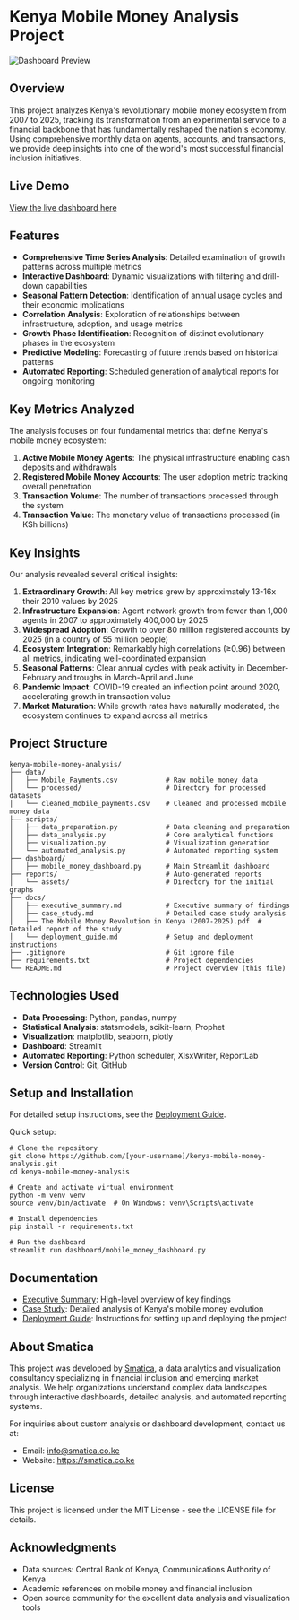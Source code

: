 Kenya Mobile Money Analysis Project
===================================

![Dashboard Preview](https://claude.ai/chat/dashboard_preview.png)

Overview
--------

This project analyzes Kenya's revolutionary mobile money ecosystem from 2007 to 2025, tracking its transformation from an experimental service to a financial backbone that has fundamentally reshaped the nation's economy. Using comprehensive monthly data on agents, accounts, and transactions, we provide deep insights into one of the world's most successful financial inclusion initiatives.

Live Demo
---------

[View the live dashboard here](https://your-streamlit-cloud-url.streamlit.app/)

Features
--------

-   **Comprehensive Time Series Analysis**: Detailed examination of growth patterns across multiple metrics
-   **Interactive Dashboard**: Dynamic visualizations with filtering and drill-down capabilities
-   **Seasonal Pattern Detection**: Identification of annual usage cycles and their economic implications
-   **Correlation Analysis**: Exploration of relationships between infrastructure, adoption, and usage metrics
-   **Growth Phase Identification**: Recognition of distinct evolutionary phases in the ecosystem
-   **Predictive Modeling**: Forecasting of future trends based on historical patterns
-   **Automated Reporting**: Scheduled generation of analytical reports for ongoing monitoring

Key Metrics Analyzed
--------------------

The analysis focuses on four fundamental metrics that define Kenya's mobile money ecosystem:

1.  **Active Mobile Money Agents**: The physical infrastructure enabling cash deposits and withdrawals
2.  **Registered Mobile Money Accounts**: The user adoption metric tracking overall penetration
3.  **Transaction Volume**: The number of transactions processed through the system
4.  **Transaction Value**: The monetary value of transactions processed (in KSh billions)

Key Insights
------------

Our analysis revealed several critical insights:

1.  **Extraordinary Growth**: All key metrics grew by approximately 13-16x their 2010 values by 2025
2.  **Infrastructure Expansion**: Agent network growth from fewer than 1,000 agents in 2007 to approximately 400,000 by 2025
3.  **Widespread Adoption**: Growth to over 80 million registered accounts by 2025 (in a country of 55 million people)
4.  **Ecosystem Integration**: Remarkably high correlations (≥0.96) between all metrics, indicating well-coordinated expansion
5.  **Seasonal Patterns**: Clear annual cycles with peak activity in December-February and troughs in March-April and June
6.  **Pandemic Impact**: COVID-19 created an inflection point around 2020, accelerating growth in transaction value
7.  **Market Maturation**: While growth rates have naturally moderated, the ecosystem continues to expand across all metrics

Project Structure
-----------------

```
kenya-mobile-money-analysis/
├── data/
│   ├── Mobile_Payments.csv            # Raw mobile money data
│   └── processed/                     # Directory for processed datasets
│   └── cleaned_mobile_payments.csv    # Cleaned and processed mobile money data
├── scripts/
│   ├── data_preparation.py            # Data cleaning and preparation
│   ├── data_analysis.py               # Core analytical functions
│   ├── visualization.py               # Visualization generation
│   └── automated_analysis.py          # Automated reporting system
├── dashboard/
│   ├── mobile_money_dashboard.py      # Main Streamlit dashboard
├── reports/                           # Auto-generated reports
│   └── assets/                        # Directory for the initial graphs
├── docs/
│   ├── executive_summary.md           # Executive summary of findings
│   ├── case_study.md                  # Detailed case study analysis
│   ├── The Mobile Money Revolution in Kenya (2007-2025).pdf  # Detailed report of the study
│   └── deployment_guide.md            # Setup and deployment instructions
├── .gitignore                         # Git ignore file
├── requirements.txt                   # Project dependencies
└── README.md                          # Project overview (this file)

```

Technologies Used
-----------------

-   **Data Processing**: Python, pandas, numpy
-   **Statistical Analysis**: statsmodels, scikit-learn, Prophet
-   **Visualization**: matplotlib, seaborn, plotly
-   **Dashboard**: Streamlit
-   **Automated Reporting**: Python scheduler, XlsxWriter, ReportLab
-   **Version Control**: Git, GitHub

Setup and Installation
----------------------

For detailed setup instructions, see the [Deployment Guide](https://claude.ai/chat/deployment_guide.md).

Quick setup:

```
# Clone the repository
git clone https://github.com/[your-username]/kenya-mobile-money-analysis.git
cd kenya-mobile-money-analysis

# Create and activate virtual environment
python -m venv venv
source venv/bin/activate  # On Windows: venv\Scripts\activate

# Install dependencies
pip install -r requirements.txt

# Run the dashboard
streamlit run dashboard/mobile_money_dashboard.py

```

Documentation
-------------

-   [Executive Summary](https://claude.ai/chat/docs/executive_summary.md): High-level overview of key findings
-   [Case Study](https://claude.ai/chat/docs/case_study.md): Detailed analysis of Kenya's mobile money evolution
-   [Deployment Guide](https://claude.ai/chat/docs/deployment_guide.md): Instructions for setting up and deploying the project

About Smatica
-------------

This project was developed by [Smatica](https://smatica.co.ke/), a data analytics and visualization consultancy specializing in financial inclusion and emerging market analysis. We help organizations understand complex data landscapes through interactive dashboards, detailed analysis, and automated reporting systems.

For inquiries about custom analysis or dashboard development, contact us at:

-   Email: info@smatica.co.ke
-   Website: https://smatica.co.ke

License
-------

This project is licensed under the MIT License - see the LICENSE file for details.

Acknowledgments
---------------

-   Data sources: Central Bank of Kenya, Communications Authority of Kenya
-   Academic references on mobile money and financial inclusion
-   Open source community for the excellent data analysis and visualization tools